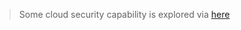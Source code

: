 > Some cloud security capability is explored via [here](https://github.com/marclandy/enterprise-infra/tree/38765f01b5529174d76928b69599ac05fe74583e/technical%20reviews/options%20analysis/cloud%20security%20capability)
